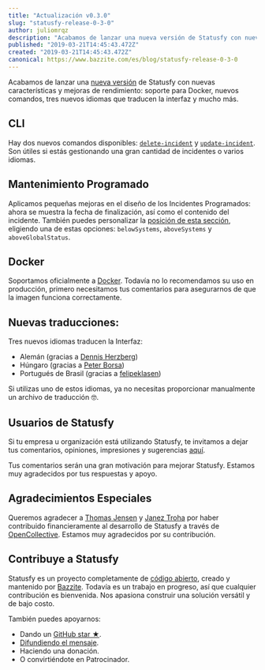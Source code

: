 ```yaml
---
title: "Actualización v0.3.0"
slug: "statusfy-release-0-3-0"
author: juliomrqz
description: "Acabamos de lanzar una nueva versión de Statusfy con nuevas características y mejoras de rendimiento: soporte para Docker, nuevos comandos, tres nuevos idiomas que traducen la interfaz y mucho más."
published: "2019-03-21T14:45:43.472Z"
created: "2019-03-21T14:45:43.472Z"
canonical: https://www.bazzite.com/es/blog/statusfy-release-0-3-0
---
```


Acabamos de lanzar una [nueva versión][github-release] de Statusfy con nuevas características y mejoras de rendimiento: soporte para Docker, nuevos comandos, tres nuevos idiomas que traducen la interfaz y mucho más.

## CLI

Hay dos nuevos comandos disponibles: [`delete-incident`][delete-incident] y [`update-incident`][delete-incident]. Son útiles si estás gestionando una gran cantidad de incidentes o varios idiomas.

## Mantenimiento Programado

Aplicamos pequeñas mejoras en el diseño de los Incidentes Programados: ahora se muestra la fecha de finalización, así como el contenido del incidente. También puedes personalizar la [posición de esta sección][scheduled-position], eligiendo una de estas opciones: `belowSystems`, `aboveSystems` y `aboveGlobalStatus`.

## Docker

Soportamos oficialmente a [Docker][docker]. Todavía no lo recomendamos su uso en producción, primero necesitamos tus comentarios para asegurarnos de que la imagen funciona correctamente.

## Nuevas traducciones:

Tres nuevos idiomas traducen la Interfaz:

  * Alemán (gracias a [Dennis Herzberg](https://github.com/dennis47528))
  * Húngaro (gracias a [Peter Borsa](https://github.com/asrob))
  * Portugués de Brasil (gracias a [felipeklasen](https://github.com/felipeklasen))

Si utilizas uno de estos idiomas, ya no necesitas proporcionar manualmente un archivo de traducción 🤓.

## Usuarios de Statusfy

Si tu empresa u organización está utilizando Statusfy, te invitamos a dejar tus comentarios, opiniones, impresiones y sugerencias [aquí][user-issue].

Tus comentarios serán una gran motivación para mejorar Statusfy. Estamos muy agradecidos por tus respuestas y apoyo.

## Agradecimientos Especiales

Queremos agradecer a [Thomas Jensen][thomas-jensen] y [Janez Troha][janez-troha] por haber contribuido financieramente al desarrollo de Statusfy a través de [OpenCollective][open-collective]. Estamos muy agradecidos por su contribución.


## Contribuye a Statusfy

Statusfy es un proyecto completamente de [código abierto][statusy-github], creado y mantenido por [Bazzite][bazzite-home]. Todavía es un trabajo en progreso, así que cualquier contribución es bienvenida. Nos apasiona construir una solución versátil y de bajo costo.

También puedes apoyarnos:

  * Dando un [GitHub star ★][statusy-github].
  * [Difundiendo el mensaje][share-twitter].
  * Haciendo una <NuxtLink :to="`${localePath('support')}#sponsoring`">donación</NuxtLink>.
  * O convirtiéndote en <NuxtLink :to="`${localePath('support')}#sponsoring`">Patrocinador</NuxtLink>.



[github-release]: https://github.com/bazzite/statusfy/releases/tag/v0.3.0
[delete-incident]: https://docs.statusfy.co/es/guide/commands.html#delete-incident
[update-incident]: https://docs.statusfy.co/es/guide/commands.html#update-incident
[scheduled-position]: https://docs.statusfy.co/es/config/#scheduled
[docker]: https://hub.docker.com/r/bazzite/statusfy
[thomas-jensen]: https://opencollective.com/thomasjsn
[janez-troha]: https://opencollective.com/janez-troha
[statusy-github]: https://github.com/bazzite/statusfy
[bazzite-home]: https://www.bazzite.com/es?ref=statusfy
[share-twitter]: https://twitter.com/intent/tweet?url=https%3A%2F%2Fstatusfy.co&via=BazziteEs&text=Statusfy%3A%20Un%20estupendo%20sistema%20de%20P%E1gina%20de%20Estado%20de%20c%F3digo%20abierto
[user-issue]: https://github.com/bazzite/statusfy/issues/159
[open-collective]: https://bazzite.xyz/StatusfyOpenCollective#contribute
